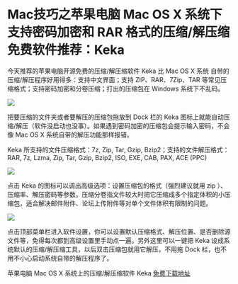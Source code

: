 Mac技巧之苹果电脑 Mac OS X 系统下支持密码加密和 RAR 格式的压缩/解压缩免费软件推荐：Keka
=======================================================================================

今天推荐的苹果电脑开源免费的压缩/解压缩软件 Keka 比  Mac OS X 系统 自带的压缩/解压程序好用得多：支持中文界面；支持 ZIP、RAR、7Zip、TAR 等常见压缩格式；支持密码加密和分卷压缩；打出的压缩包在 Windows 系统下不乱码。

![](http://biangbiangpic.b0.upaiyun.com/blog/8c63128a709cb7b354d485071059f83d.jpg)

把要压缩的文件夹或者要解压的压缩包拖放到 Dock 栏的 Keka 图标上就能自动压缩/解压（软件没启动也没事）。如果遇到密码加密的压缩包会提示输入密码，不会像 Mac OS X 系统自带的解压功能那样报错。

Keka 所支持的文件压缩格式：7z, Zip, Tar, Gzip, Bzip2；支持的文件解压格式：RAR, 7z, Lzma, Zip, Tar, Gzip, Bzip2, ISO, EXE, CAB, PAX, ACE (PPC)

![](http://biangbiangpic.b0.upaiyun.com/blog/7742d1fddf3683b18b3445eaef0f273a.jpg)

点击 Keka 的图标可以调出高级选项：设置压缩包的格式（强烈建议就用 zip ）、压缩率、解压密码等参数。压缩分卷指文件较大时把它压缩成多个指定体积的小压缩包，适合解决邮件附件、论坛上传附件等对单个文件体积有限制的问题。

![](http://biangbiangpic.b0.upaiyun.com/blog/29a57dd845eeffa84bd056955aadf05b.jpg)

点击顶部菜单栏进入软件设置，你可以设置默认压缩格式、解压位置、是否删除源文件等，免得每次都到高级设置里手动点一遍。另外这里可以一键把 Keka 设成系统默认的压缩/解压缩工具，以后双击压缩包就用它解压，不用拖 Dock 栏，也不用不小心启动系统自带的解压程序了。

苹果电脑 Mac OS X 系统上的压缩/解压缩软件 Keka [免费下载地址](http://www.kekaosx.com/zh-cn/)

